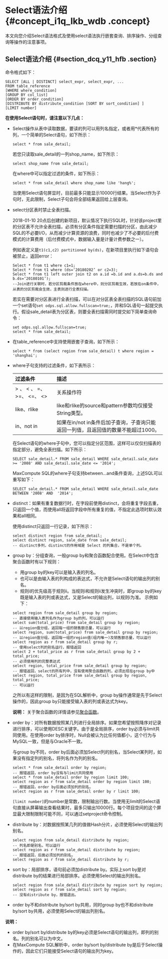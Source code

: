 # Select语法介绍 {#concept_i1q_lkb_wdb .concept}

本文向您介绍Select语法格式及使用select语法执行嵌套查询、排序操作、分组查询等操作的注意事项。

## Select语法介绍 {#section_dcq_y11_hfb .section}

命令格式如下：

```
SELECT [ALL | DISTINCT] select_expr, select_expr, ...
FROM table_reference
[WHERE where_condition]
[GROUP BY col_list]
[ORDER BY order_condition]
[DISTRIBUTE BY distribute_condition [SORT BY sort_condition] ]
[LIMIT number]
```

**在使用Select语句时，请注意以下几点：**

-   Select操作从表中读取数据，要读的列可以用列名指定，或者用\*代表所有的列，一个简单的Select语句，如下所示：

    ```
    select * from sale_detail;
    ```

    若您只读取sale\_detail的一列shop\_name，如下所示：

    ```
    select shop_name from sale_detail;
    ```

    在where中可以指定过滤的条件，如下所示：

    ```
    select * from sale_detail where shop_name like 'hang%';
    ```

    当使用Select语句屏显时，目前最多只能显示10000行结果。当Select作为子句时，无此限制，Select子句会将全部结果返回给上层查询。

-   select分区表时禁止全表扫描。

    2018-01-10 20点后创建的新项目，默认情况下执行SQL时，针对该project里的分区表不允许全表扫描，必须有分区条件指定需要扫描的分区，由此减少SQL的不必要I/O，从而减少计算资源的浪费，同时也减少了不必要的后付费模式的计算费用（后付费模式中，数据输入量是计量计费参数之一）。

    例如表定义是`t1(c1,c2) partitioned by(ds)`，在新项目里执行如下语句会被禁止，返回error：

    ```
    Select * from t1 where c1=1;
    Select * from t1 where (ds=‘20180202’ or c2=3);
    Select * from t1 left outer join t2 on a.id =b.id and a.ds=b.ds and b.ds=‘20180101’);  
    --Join进行关联时，若分区剪裁条件放在where中，则分区剪裁生效，若放在on条件中，从表的分区剪裁会生效，主表则进行全表扫描。
    ```

    若实在需要对分区表进行全表扫描，可以在对分区表全表扫描的SQL语句前加一个set语句`set odps.sql.allow.fullscan=true;`，并和SQL语句一起提交执行。假设sale\_detail表为分区表，则要全表扫描需同时提交如下简单查询命令：

    ```
    set odps.sql.allow.fullscan=true;
    select * from sale_detail;
    ```

-   在table\_reference中支持使用嵌套子查询，如下所示：

    ```
    select * from (select region from sale_detail) t where region = 'shanghai';
    ```

-   where子句支持的过滤条件，如下表所示：

    |过滤条件|描述|
    |:---|:-|
    |\> 、 < 、 =、 \>=、 <=、 <\>|关系操作符|
    |like、rlike|like和rlike的source和pattern参数均仅接受String类型。|
    |in、not in|如果在in/not in条件后加子查询，子查询只能返回一列值，且返回值的数量不能超过1000。|

    在Select语句的where子句中，您可以指定分区范围，这样可以仅仅扫描表的指定部分，避免全表扫描。如下所示：

    ```
    SELECT sale_detail.* FROM sale_detail WHERE sale_detail.sale_date >= '2008' AND sale_detail.sale_date <= '2014';
    ```

    MaxCompute SQL的where子句支持between…and条件查询，上述SQL可以重写如下：

    ```
    SELECT sale_detail.* FROM sale_detail WHERE sale_detail.sale_date BETWEEN '2008' AND  '2014';
    ```

-   distinct：如果有重复数据行时，在字段前使用distinct，会将重复字段去重，只返回一个值，而使用all将返回字段中所有重复的值，不指定此选项时默认效果和all相同。

    使用distinct只返回一行记录，如下所示：

    ```
    select distinct region from sale_detail;
    select distinct region, sale_date from sale_detail;
    -- distinct多列，distinct的作用域是 Select 的列集合，不是单个列。
    ```

-   group by：分组查询，一般group by和聚合函数配合使用。在Select中包含聚合函数时有以下规则：

    -   用group by的key可以是输入表的列名。
    -   也可以是由输入表的列构成的表达式，不允许是Select语句的输出列的别名。
    -   规则i的优先级高于规则ii。当规则i和规则ii发生冲突时，即group by的key既是输入表的列或表达式，又是Select的输出列，以规则i为准。
    示例如下：

    ```
    select region from sale_detail group by region;
    -- 直接使用输入表列名作为group by的列，可以运行
    select sum(total_price) from sale_detail group by region;
    -- 以region值分组，返回每一组的销售额总量，可以运行
    select region, sum(total_price) from sale_detail group by region;
    -- 以region值分组，返回每一组的region值(组内唯一)及销售额总量，可以运行
    select region as r from sale_detail group by r;
    -- 使用select列的别名运行，报错返回
    select 2 + total_price as r from sale_detail group by 2 + total_price;
    -- 必须使用列的完整表达式
    select region, total_price from sale_detail group by region;
    -- 报错返回，select的所有列中，没有使用聚合函数的列，必须出现在group by中
    select region, total_price from sale_detail group by region, total_price;
    -- 可以运行
    ```

    之所以有这样的限制，是因为在SQL解析中，group by操作通常是先于Select操作的，因此group by只能接受输入表的列或表达式为key。

    **说明：** 关于聚合函数的详情请参见[聚合函数](intl.zh-CN/用户指南/SQL/内建函数/聚合函数.md)。

-   order by：对所有数据按照某几列进行全局排序。如果您希望按照降序对记录进行排序，可以使用DESC关键字。由于是全局排序，order by必须与limit共同使用。在使用order by排序时，Null会被认为比任何值都小，这个行为与MySQL一致，但是与Oracle不一致。

    与group by不同，order by后面必须加Select列的别名，当Select某列时，如果没有指定列的别名，将列名作为列的别名。

    ```
    select * from sale_detail order by region;
    -- 报错返回，order by没有与limit共同使用
    select * from sale_detail order by region limit 100;
    select region as r from sale_detail order by region limit 100;
    -- 报错返回，order by后面必须加列的别名。
    select region as r from sale_detail order by r limit 100;
    ```

    `[limit number]`的number是常数，限制输出行数。当使用无limit的Select语句直接从屏幕输出查看结果时，最多只输出10000行。每个项目空间的这个屏显最大限制限制可能不同，可以通过setproject命令控制。

-   distribute by：对数据按照某几列的值做Hash分片，必须使用Select的输出列别名。

    ```
    select region from sale_detail distribute by region;
    -- 列名即是别名，可以运行
    select region as r from sale_detail distribute by region;
    -- 报错返回，后面必须加列的别名。
    select region as r from sale_detail distribute by r;
    ```

-   sort by：局部排序，语句前必须加distribute by。实际上sort by是对distribute by的结果进行局部排序。必须使用Select的输出列别名。

    ```
    select region from sale_detail distribute by region sort by region;
    select region as r from sale_detail sort by region;
    -- 没有distribute by，报错退出。
    ```

-   order by不和distribute by/sort by共用，同时group by也不和distribute by/sort by共用，必须使用Select的输出列别名。

**说明：** 

-   order by/sort by/distribute by的key必须是Select语句的输出列，即列的别名。列的别名可以为中文。
-   在MaxCompute SQL解析中，order by/sort by/distribute by是后于Select操作的，因此它们只能接受Select语句的输出列为key。

